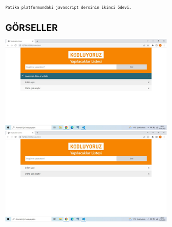 ```
Patika platformundaki javascript dersinin ikinci ödevi.
```


# GÖRSELLER
![Picture](img/img-1.JPG)
![Picture](img/img-2.JPG)
